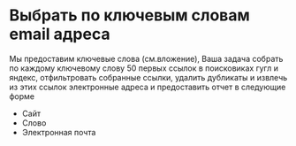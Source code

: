 # Выбрать по ключевым словам email адреса

Мы предоставим ключевые слова (см.вложение), Ваша задача собрать по каждому ключевому слову 50 первых ссылок в
поисковиках гугл и яндекс, отфильтровать собранные ссылки, удалить дубликаты и извлечь из этих ссылок электронные
адреса и предоставить отчет в следующие форме

* Сайт
* Слово
* Электронная почта
